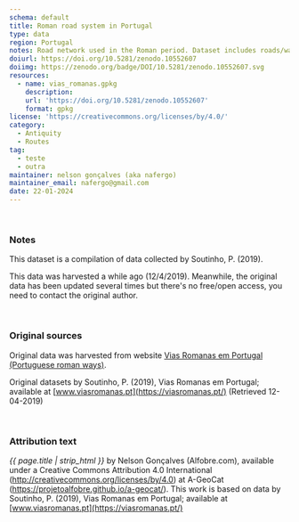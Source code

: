 ```yaml
---
schema: default
title: Roman road system in Portugal
type: data
region: Portugal
notes: Road network used in the Roman period. Dataset includes roads/ways but also information about milestones, bridges, vici, villae, etc.
doiurl: https://doi.org/10.5281/zenodo.10552607
doiimg: https://zenodo.org/badge/DOI/10.5281/zenodo.10552607.svg
resources:
  - name: vias_romanas.gpkg
    description:
    url: 'https://doi.org/10.5281/zenodo.10552607'
    format: gpkg
license: 'https://creativecommons.org/licenses/by/4.0/'
category:
  - Antiquity
  - Routes
tag:
  - teste
  - outra
maintainer: nelson gonçalves (aka nafergo)
maintainer_email: nafergo@gmail.com
date: 22-01-2024
---
```



<br />


### Notes
This dataset is a compilation of data collected by Soutinho, P. (2019).

This data was harvested a while ago (12/4/2019). Meanwhile, the original data has been updated several times but there's no free/open access, you need to contact the original author.


<br />


### Original sources
Original data was harvested from website [Vias Romanas em Portugal (Portuguese roman ways)](https://viasromanas.pt/). 

Original datasets by Soutinho, P. (2019), Vias Romanas em Portugal; available at [www.viasromanas.pt](https://viasromanas.pt/) (Retrieved 12-04-2019)


<br />


### Attribution text
*{{ page.title | strip_html }}* by Nelson Gonçalves (Alfobre.com), available under a Creative Commons Attribution 4.0 International (http://creativecommons.org/licenses/by/4.0) at A-GeoCat (https://projetoalfobre.github.io/a-geocat/). This work is based on data by Soutinho, P. (2019), Vias Romanas em Portugal; available at [www.viasromanas.pt](https://viasromanas.pt/) 
